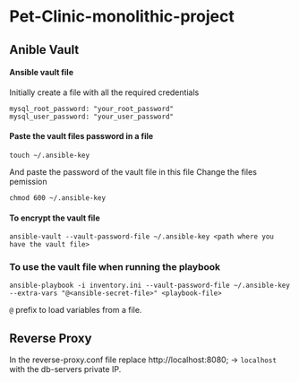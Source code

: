 # Pet-Clinic-monolithic-project

## Anible Vault

#### Ansible vault file
Initially create a file with all the required credentials
```
mysql_root_password: "your_root_password"
mysql_user_password: "your_user_password"
```
#### Paste the vault files password in a file
```
touch ~/.ansible-key
```
And paste the password of the vault file in this file
Change the files pemission
```
chmod 600 ~/.ansible-key
```
#### To encrypt the vault file
```
ansible-vault --vault-password-file ~/.ansible-key <path where you have the vault file>
```
### To use the vault file when running the playbook
```
ansible-playbook -i inventory.ini --vault-password-file ~/.ansible-key --extra-vars "@<ansible-secret-file>" <playbook-file>
```
`@` prefix to load variables from a file.

## Reverse Proxy
In the reverse-proxy.conf file replace http://localhost:8080; -> `localhost` with the db-servers private IP.